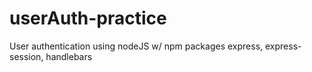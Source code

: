# userAuth-practice
User authentication using nodeJS w/ npm packages express, express-session, handlebars
